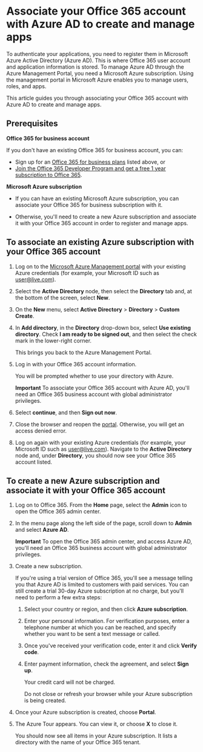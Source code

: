 <!---<a name="bk_CreateAzureSubscription"> </a>-->

# Associate your Office 365 account with Azure AD to create and manage apps

To authenticate your applications, you need to register them in Microsoft Azure Active Directory (Azure AD). This is where Office 365 user account and application information is stored. To manage Azure AD through the Azure Management Portal, you need a Microsoft Azure subscription. Using the management portal in Microsoft Azure enables you to manage users, roles, and apps. 

This article guides you through associating your Office 365 account with Azure AD to create and manage apps.


## Prerequisites

**Office 365 for business account**

If you don't have an existing Office 365 for business account, you can:

- Sign up for an [Office 365 for business plans](http://products.office.com/en-us/business/compare-office-365-for-business-plans) listed above, or
- [Join the Office 365 Developer Program and get a free 1 year subscription to Office 365](https://aka.ms/devprogramsignup).

**Microsoft Azure subscription** 

- If you can have an existing Microsoft Azure subscription, you can associate your Office 365 for business subscription with it. 

- Otherwise, you'll need to create a new Azure subscription and associate it with your Office 365 account in order to register and manage apps.


<!---<a name="bk_AssociateExistingAzureSubscription"> </a>-->

## To associate an existing Azure subscription with your Office 365 account


1. Log on to the  [Microsoft Azure Management portal](https://manage.windowsazure.com) with your existing Azure credentials (for example, your Microsoft ID such as user@live.com).
	    
2. Select the  **Active Directory** node, then select the **Directory** tab and, at the bottom of the screen, select **New**. 
	 
4. On the **New** menu, select **Active Directory** > **Directory** > **Custom Create**.
	
5. In **Add directory**, in the **Directory** drop-down box, select  **Use existing directory**. Check **I am ready to be signed out**, and then select the check mark in the lower-right corner. 
	
	This brings you back to the Azure Management Portal.
	    
3. Log in with your Office 365 account information. 
	
	You will be prompted whether to use your directory with Azure. 
	
	**Important** To associate your Office 365 account with Azure AD, you'll need  an Office 365 business account with global administrator privileges. 
	
	    
4. Select  **continue**, and then **Sign out now**.
	    
5. Close the browser and reopen the  [portal](https://manage.windowsazure.com). Otherwise, you will get an access denied error.
	
	    
6. Log on again with your existing Azure credentials (for example, your Microsoft ID such as user@live.com). Navigate to the  **Active Directory** node and, under **Directory**, you should now see your Office 365 account listed.
	

<!--<a name="bk_AssociateNewAzureSubscription"> </a>-->

## To create a new Azure subscription and associate it with your Office 365 account


1. Log on to Office 365. From the **Home** page, select the **Admin** icon to open the Office 365 admin center.
2. In the menu page along the left side of the page, scroll down to **Admin** and select **Azure AD**.

	**Important** To open the Office 365 admin center, and access Azure AD, you'll need  an Office 365 business account with global administrator privileges. 
	
3. Create a new subscription.
		
	If you're using a trial version of Office 365, you'll see a message telling you that Azure AD is limited to customers with paid services. You can still create a trial 30-day Azure subscription at no charge, but you'll need to perform a few extra steps:
	
	1. Select your country or region, and then click **Azure subscription**.
	2. Enter your personal information. For verification purposes, enter a telephone number at which you can be reached, and specify whether you want to be sent a text message or called.
	3. Once you've received your verification code, enter it and click **Verify code**.
	4. Enter payment information, check the agreement, and select **Sign up**.
		
		Your credit card will not be charged.
		
		Do not close or refresh your browser while your Azure subscription is being created.
		    
4. Once your Azure subscription is created, choose  **Portal**.
	    
5. The Azure Tour appears. You can view it, or choose  **X** to close it.
	    
	You should now see all items in your Azure subscription. It lists a directory with the name of your Office 365 tenant.
	


<!-- {
  "type": "#page.annotation",
  "description": "Use the management portal in Microsoft Azure to manage users, roles, and apps for Office 365.",
  "tocPath": "Authorization/Associate Office 365 account",
  "apiVersion": "",
  "section": "documentation",
  "canonicalURL": ""
} -->
